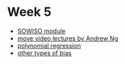 
# Week 5

* [SOWISO module](/week5/linear-algebra) 
* [move video lectures by Andrew Ng](/week5/multivariate-regression)
* [polynomial regression](/week5/polynomial-regression)
* [other types of bias](/week5/algorithmic-bias/)

